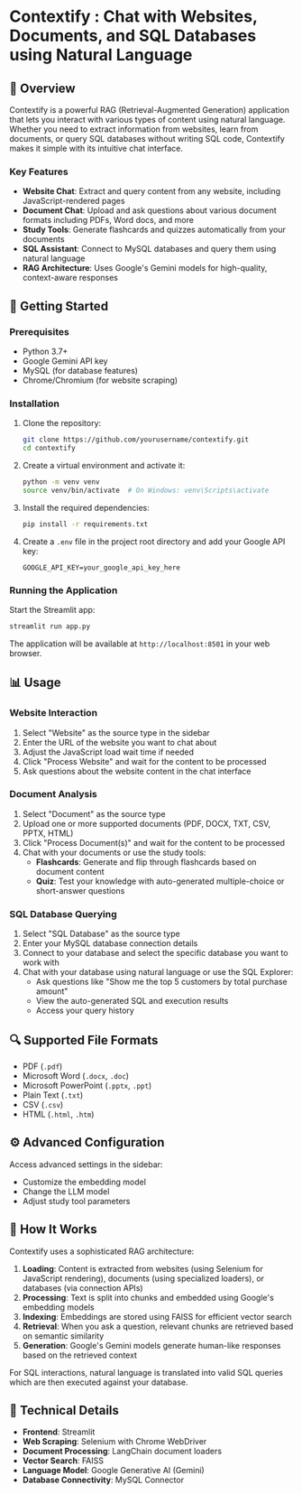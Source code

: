 # Contextify : Chat with Websites, Documents, and SQL Databases using Natural Language


## 📖 Overview

Contextify is a powerful RAG (Retrieval-Augmented Generation) application that lets you interact with various types of content using natural language. Whether you need to extract information from websites, learn from documents, or query SQL databases without writing SQL code, Contextify makes it simple with its intuitive chat interface.

### Key Features

- **Website Chat**: Extract and query content from any website, including JavaScript-rendered pages
- **Document Chat**: Upload and ask questions about various document formats including PDFs, Word docs, and more  
- **Study Tools**: Generate flashcards and quizzes automatically from your documents
- **SQL Assistant**: Connect to MySQL databases and query them using natural language
- **RAG Architecture**: Uses Google's Gemini models for high-quality, context-aware responses

## 🚀 Getting Started

### Prerequisites

- Python 3.7+
- Google Gemini API key
- MySQL (for database features)
- Chrome/Chromium (for website scraping)

### Installation

1. Clone the repository:
   ```bash
   git clone https://github.com/yourusername/contextify.git
   cd contextify
   ```

2. Create a virtual environment and activate it:
   ```bash
   python -m venv venv
   source venv/bin/activate  # On Windows: venv\Scripts\activate
   ```

3. Install the required dependencies:
   ```bash
   pip install -r requirements.txt
   ```

4. Create a `.env` file in the project root directory and add your Google API key:
   ```
   GOOGLE_API_KEY=your_google_api_key_here
   ```

### Running the Application

Start the Streamlit app:
```bash
streamlit run app.py
```

The application will be available at `http://localhost:8501` in your web browser.

## 📊 Usage

### Website Interaction

1. Select "Website" as the source type in the sidebar
2. Enter the URL of the website you want to chat about
3. Adjust the JavaScript load wait time if needed
4. Click "Process Website" and wait for the content to be processed
5. Ask questions about the website content in the chat interface

### Document Analysis

1. Select "Document" as the source type
2. Upload one or more supported documents (PDF, DOCX, TXT, CSV, PPTX, HTML)
3. Click "Process Document(s)" and wait for the content to be processed
4. Chat with your documents or use the study tools:
   - **Flashcards**: Generate and flip through flashcards based on document content
   - **Quiz**: Test your knowledge with auto-generated multiple-choice or short-answer questions

### SQL Database Querying

1. Select "SQL Database" as the source type
2. Enter your MySQL database connection details
3. Connect to your database and select the specific database you want to work with
4. Chat with your database using natural language or use the SQL Explorer:
   - Ask questions like "Show me the top 5 customers by total purchase amount"
   - View the auto-generated SQL and execution results
   - Access your query history

## 🔍 Supported File Formats

- PDF (`.pdf`)
- Microsoft Word (`.docx`, `.doc`)
- Microsoft PowerPoint (`.pptx`, `.ppt`)
- Plain Text (`.txt`)
- CSV (`.csv`)
- HTML (`.html`, `.htm`)

## ⚙️ Advanced Configuration

Access advanced settings in the sidebar:
- Customize the embedding model
- Change the LLM model
- Adjust study tool parameters

## 🧠 How It Works

Contextify uses a sophisticated RAG architecture:

1. **Loading**: Content is extracted from websites (using Selenium for JavaScript rendering), documents (using specialized loaders), or databases (via connection APIs)
2. **Processing**: Text is split into chunks and embedded using Google's embedding models
3. **Indexing**: Embeddings are stored using FAISS for efficient vector search
4. **Retrieval**: When you ask a question, relevant chunks are retrieved based on semantic similarity
5. **Generation**: Google's Gemini models generate human-like responses based on the retrieved context

For SQL interactions, natural language is translated into valid SQL queries which are then executed against your database.

## 📝 Technical Details

- **Frontend**: Streamlit
- **Web Scraping**: Selenium with Chrome WebDriver
- **Document Processing**: LangChain document loaders
- **Vector Search**: FAISS
- **Language Model**: Google Generative AI (Gemini)
- **Database Connectivity**: MySQL Connector
